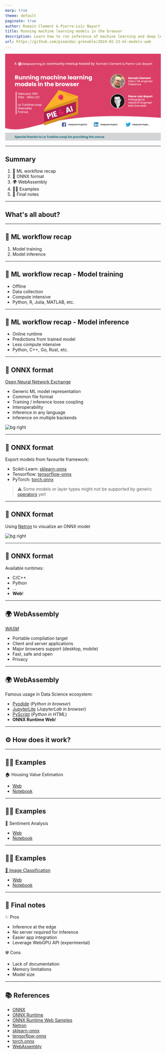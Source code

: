 ```yaml
---
marp: true
theme: default
paginate: true
author: Romain Clement & Pierre-Loïc Bayart
title: Running machine learning models in the browser
description: Learn how to run inference of machine learning and deep learning models locally in the browser
url: https://github.com/pieandai-grenoble/2024-02-23-ml-models-web
---
```


![bg](static/banner.png)

---

## Summary

1. 🧠 ML workflow recap
2. 🤝 ONNX format
3. 🌍 WebAssembly
4. 🧑‍💻 Examples
5. 🏁 Final notes

---

## What's all about?

<!-- Quick demo of image classification with a cat -->

---

## 🧠 ML workflow recap

1. Model training
2. Model inference

<!-- TODO: add illustration of supervised learning -->

---

## 🧠 ML workflow recap - Model training

- Offline
- Data collection
- Compute intensive
- Python, R, Julia, MATLAB, etc.

<!-- TODO: add logos -->

---

## 🧠 ML workflow recap - Model inference

- Online runtime
- Predictions from trained model
- Less compute intensive
- Python, C++, Go, Rust, etc.

<!-- Mention while it may be less compute intensive than training, it can become power hungry when used at scale with lots of users (cf. OpenAI) -->

<!-- TODO: add logos -->

---

## 🤝 ONNX format

[Open Neural Network Exchange][onnx]

- Generic ML model representation
- Common file format
- Training / inference loose coopling
- Interoperability
- Inference in any language
- Inference on multiple backends

<!-- Note: while the name implies NN, it can be used for any type of model not only NNs -->

<!-- TODO: add illustration of Netron graph -->

<!-- TODO: add illustration from model training to generic inference -->
![bg right]()

---

## 🤝 ONNX format

Export models from favourite framework:

- Scikit-Learn: [sklearn-onnx][sklearn-onnx]
- Tensorflow: [tensorflow-onnx][tensorflow-onnx]
- PyTorch: [torch.onnx][torch-onnx]

> ⚠️ Some models or layer types might not be supported by generic [operators][onnx-operators] yet!

---

## 🤝 ONNX format

Using [Netron][netron] to visualize an ONNX model

<!-- TODO: add Netron screenshot of simple model -->
![bg right]()

---

## 🤝 ONNX format

Available runtimes:

* C/C++
* Python
* ...
* **Web**!

---

## 🌍 WebAssembly

[_WASM_][webassembly]

- Portable compilation target
- Client and server applications
- Major browsers support (desktop, mobile)
- Fast, safe and open
- Privacy

<!-- Note: supported by all major browsers since 2017 -->

<!-- Privacy: no personal information leaking server-side (cf. OpenAI) -->

---

## 🌍 WebAssembly

Famous usage in Data Science ecosystem:

* [Pyodide][pyodide] (_Python in browser_)
* [JupyterLite][jupyterlite] (_JupyterLab in browser_)
* [PyScript][pyscript] (_Python in HTML_)
* **ONNX Runtime Web**!

---

## ⚙️ How does it work?



---

## 🧑‍💻 Examples

🏠 Housing Value Estimation

- [Web](samples/housing/index.html)
- [Notebook](samples/housing/training.html)

---

## 🧑‍💻 Examples

🍿 Sentiment Analysis

- [Web](samples/sentiment/index.html)
- [Notebook](samples/sentiment/training.html)

---

## 🧑‍💻 Examples

[🌉 Image Classification](samples/imaging/index.html)

- [Web](samples/imaging/index.html)
- [Notebook](samples/imaging/training.html)

---

## 🏁 Final notes

✨ Pros

- Inference at the edge
- No server required for inference
- Easier app integration
- Leverage WebGPU API (experimental)

☢️ Cons

- Lack of documentation
- Memory limitations
- Model size

---

## 📚 References

- [ONNX][onnx]
- [ONNX Runtime][onnx-runtime]
- [ONNX Runtime Web Samples][onnx-runtime-web-samples]
- [Netron][netron]
- [sklearn-onnx][sklearn-onnx]
- [tensorflow-onnx][tensorflow-onnx]
- [torch.onnx][torch-onnx]
- [WebAssembly][webassembly]

[onnx]: https://onnx.ai
[onnx-operators]: https://onnx.ai/onnx/operators/
[onnx-runtime]: https://onnxruntime.ai
[onnx-runtime-web-samples]: https://github.com/microsoft/onnxruntime-inference-examples/tree/main/js/importing_onnxruntime-web
[netron]: https://netron.app
[sklearn-onnx]: https://onnx.ai/sklearn-onnx/
[tensorflow-onnx]: https://github.com/onnx/tensorflow-onnx
[torch-onnx]: https://pytorch.org/docs/stable/onnx.html
[webassembly]: https://webassembly.org
[pyodide]: https://pyodide.org
[jupyterlite]: https://jupyterlite.readthedocs.io
[pyscript]: https://pyscript.net